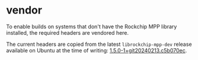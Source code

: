 # vendor

To enable builds on systems that don't have the Rockchip MPP library installed, the required headers are vendored here.

The current headers are copied from the latest `librockchip-mpp-dev` release available on Ubuntu at the time of writing: [1.5.0-1+git20240213.c5b070ec](https://github.com/rockchip-linux/mpp/tree/c5b070ec28adcdd3f8ca1cb6b56202d5781eb6ce).
